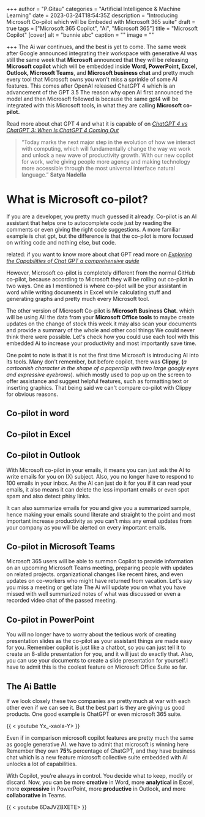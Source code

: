 +++
author = "P.Gitau"
categories = "Artificial Intelligence & Machine Learning"
date = 2023-03-24T18:54:35Z
description = "Introducing Microsoft Co-pilot which will be Embeded with Microsoft 365 suite"
draft = true
tags = ["Microsoft 365 Copilot", "Ai", "Microsoft 365"]
title = "Microsoft Copilot"
[cover]
alt = "bunnie abc"
caption = ""
image = ""

+++
The Ai war continues, and the best is yet to come. The same week after Google announced integrating their workspace with generative AI was still the same week that **Microsoft** announced that they will be releasing **Microsoft copilot** which will be embedded inside **Word, PowerPoint, Excel, Outlook, Microsoft Teams**, and **Microsoft business chat** and pretty much every tool that Microsoft owns you won't miss a sprinkle of some AI features. This comes after OpenAI released ChatGPT 4 which is an advancement of the GPT 3.5 The reason why open AI first announced the model and then Microsoft followed is because the same gpt4 will be integrated with this Microsoft tools, in what they are calling **Microsoft co-pilot.**

Read more about chat GPT 4 and what it is capable of on [_ChatGPT 4 vs ChatGPT 3: When Is ChatGPT 4 Coming Out_](https://www.blog.bunnieabc.com/posts/chatgpt-4-vs-chatgpt-3-when-is-chatgpt-4-coming-out/)

> “Today marks the next major step in the evolution of how we interact with computing, which will fundamentally change the way we work and unlock a new wave of productivity growth. With our new copilot for work, we’re giving people more agency and making technology more accessible through the most universal interface natural language.” **Satya Nadella**

# What is Microsoft co-pilot?

If you are a developer, you pretty much guessed it already. Co-pilot is an AI assistant that helps one to autocomplete code just by reading the comments or even giving the right code suggestions. A more familiar example is chat gpt, but the difference is that the co-pilot is more focused on writing code and nothing else, but code.

related: if you want to know more about chat GPT read more on [_Exploring the Capabilities of Chat GPT a comprehensive guide_](https://www.blog.bunnieabc.com/posts/what-is-chat-gpt-and-why-you-need-it/)

However, Microsoft co-pilot is completely different from the normal GitHub co-pilot, because according to Microsoft they will be rolling out co-pilot in two ways. One as I mentioned is where co-pilot will be your assistant in word while writing documents in Excel while calculating stuff and generating graphs and pretty much every Microsoft tool. 

The other version of Microsoft Co-pilot is **Microsoft Business Chat.** which will be using All the data from your **Microsoft Office tools** to maybe create updates on the change of stock this week.it may also scan your documents and provide a summary of the whole and other cool things We could never think there were possible. Let's check how you could use each tool with this embedded Ai to increase your productivity and most importantly save time.

One point to note is that it is not the first time Microsoft is introducing AI into its tools. Many don't remember, but before copilot, there was **Clippy, (**_a cartoonish character in the shape of a paperclip with two large googly eyes and expressive eyebrows_). which mostly used  to pop up on the screen to offer assistance and suggest helpful features, such as formatting text or inserting graphics. That being said we can't compare co-pilot with Clippy for obvious reasons.

## Co-pilot in word

## Co-pilot in Excel

## Co-pilot in Outlook

With Microsoft co-pilot in your emails, it means you can just ask the AI to write emails for you on (X) subject. Also, you no longer have to respond to 100 emails in your inbox. As the AI can just do it for you if it can read your emails, it also means it can delete the less important emails or even spot spam and also detect phisy links.

It can also summarize emails for you and give you a summarized sample, hence making your emails sound literate and straight to the point and most important increase productivity as you can't miss any email updates from your company as you will be alerted on every important emails.

## Co-pilot in Microsoft Teams

Microsoft 365 users will be able to summon Copilot to provide information on an upcoming Microsoft Teams meeting, preparing people with updates on related projects. organizational changes like recent hires, and even updates on co-workers who might have returned from vacation. Let's say you miss a meeting or get late The Ai will update you on what you have missed with well summarized notes of what was discussed or even a recorded video chat of the passed meeting.

## Co-pilot in PowerPoint

You will no longer have to worry about the tedious work of creating presentation slides as the co-pilot as your assistant things are made easy for you. Remember copilot is just like a chatbot, so you can just tell it to create an 8-slide presentation for you, and it will just do exactly that. Also, you can use your documents to create a slide presentation for yourself.I have to admit this is the coolest feature on Microsoft Office Suite so far.

## The Ai Battle

If we look closely these two companies are pretty much at war with each other even if we can see it. But the best part is they are giving us good products. One good example is ChatGPT or even microsoft 365 suite.

{{ < youtube Yx_-xaoIa-Y> }}

Even if in comparison microsoft copilot features are pretty much the same as google generative AI. we have to admit that microsoft is winning here Remember they own  **75%** percentage of ChatGPT, and they have business chat which is a new feature microsoft collective suite embedded with AI unlocks a lot of capabilities.

With Copilot, you’re always in control. You decide what to keep, modify or discard. Now, you can be more **creative** in Word, more **analytical** in Excel, more **expressive** in PowerPoint, more **productive** in Outlook, and more **collaborative** in Teams.

{{ < youtube 6DaJVZBXETE> }}
